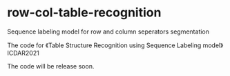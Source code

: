 # row-col-table-recognition
Sequence labeling model for row and column seperators segmentation

The code for 《Table Structure Recognition using Sequence Labeling model》 ICDAR2021

The code will be release soon.
